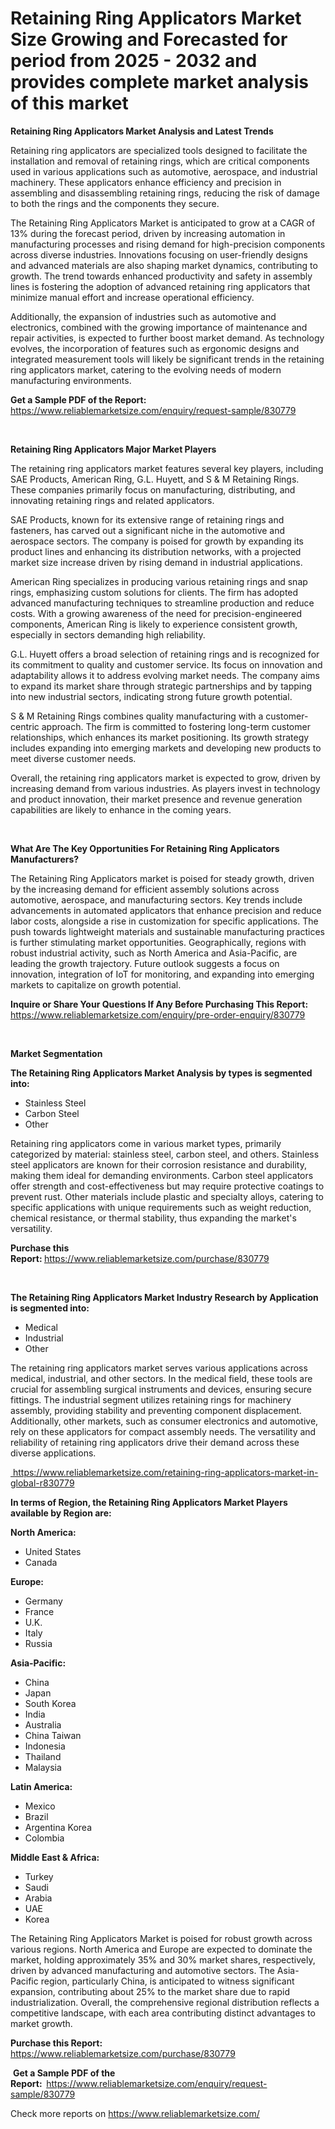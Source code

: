 <p><h1>Retaining Ring Applicators Market Size Growing and Forecasted for period from 2025 - 2032 and provides complete market analysis of this market</h1></p><p><strong>Retaining Ring Applicators Market Analysis and Latest Trends</strong></p>
<p><p>Retaining ring applicators are specialized tools designed to facilitate the installation and removal of retaining rings, which are critical components used in various applications such as automotive, aerospace, and industrial machinery. These applicators enhance efficiency and precision in assembling and disassembling retaining rings, reducing the risk of damage to both the rings and the components they secure.</p><p>The Retaining Ring Applicators Market is anticipated to grow at a CAGR of 13% during the forecast period, driven by increasing automation in manufacturing processes and rising demand for high-precision components across diverse industries. Innovations focusing on user-friendly designs and advanced materials are also shaping market dynamics, contributing to growth. The trend towards enhanced productivity and safety in assembly lines is fostering the adoption of advanced retaining ring applicators that minimize manual effort and increase operational efficiency.</p><p>Additionally, the expansion of industries such as automotive and electronics, combined with the growing importance of maintenance and repair activities, is expected to further boost market demand. As technology evolves, the incorporation of features such as ergonomic designs and integrated measurement tools will likely be significant trends in the retaining ring applicators market, catering to the evolving needs of modern manufacturing environments.</p></p>
<p><strong>Get a Sample PDF of the Report:&nbsp;</strong> <a href="https://www.reliablemarketsize.com/enquiry/request-sample/830779?utm_campaign=2625&utm_medium=2&utm_source=Github&utm_content=ia&utm_term=25032025&utm_id=retaining-ring-applicators">https://www.reliablemarketsize.com/enquiry/request-sample/830779</a></p>
<p>&nbsp;</p>
<p><strong>Retaining Ring Applicators Major Market Players</strong></p>
<p><p>The retaining ring applicators market features several key players, including SAE Products, American Ring, G.L. Huyett, and S & M Retaining Rings. These companies primarily focus on manufacturing, distributing, and innovating retaining rings and related applicators.</p><p>SAE Products, known for its extensive range of retaining rings and fasteners, has carved out a significant niche in the automotive and aerospace sectors. The company is poised for growth by expanding its product lines and enhancing its distribution networks, with a projected market size increase driven by rising demand in industrial applications.</p><p>American Ring specializes in producing various retaining rings and snap rings, emphasizing custom solutions for clients. The firm has adopted advanced manufacturing techniques to streamline production and reduce costs. With a growing awareness of the need for precision-engineered components, American Ring is likely to experience consistent growth, especially in sectors demanding high reliability.</p><p>G.L. Huyett offers a broad selection of retaining rings and is recognized for its commitment to quality and customer service. Its focus on innovation and adaptability allows it to address evolving market needs. The company aims to expand its market share through strategic partnerships and by tapping into new industrial sectors, indicating strong future growth potential.</p><p>S & M Retaining Rings combines quality manufacturing with a customer-centric approach. The firm is committed to fostering long-term customer relationships, which enhances its market positioning. Its growth strategy includes expanding into emerging markets and developing new products to meet diverse customer needs.</p><p>Overall, the retaining ring applicators market is expected to grow, driven by increasing demand from various industries. As players invest in technology and product innovation, their market presence and revenue generation capabilities are likely to enhance in the coming years.</p></p>
<p>&nbsp;</p>
<p><strong>What Are The Key Opportunities For Retaining Ring Applicators Manufacturers?</strong></p>
<p><p>The Retaining Ring Applicators market is poised for steady growth, driven by the increasing demand for efficient assembly solutions across automotive, aerospace, and manufacturing sectors. Key trends include advancements in automated applicators that enhance precision and reduce labor costs, alongside a rise in customization for specific applications. The push towards lightweight materials and sustainable manufacturing practices is further stimulating market opportunities. Geographically, regions with robust industrial activity, such as North America and Asia-Pacific, are leading the growth trajectory. Future outlook suggests a focus on innovation, integration of IoT for monitoring, and expanding into emerging markets to capitalize on growth potential.</p></p>
<p><strong>Inquire or Share Your Questions If Any Before Purchasing This Report:</strong> <a href="https://www.reliablemarketsize.com/enquiry/pre-order-enquiry/830779?utm_campaign=2625&utm_medium=2&utm_source=Github&utm_content=ia&utm_term=25032025&utm_id=retaining-ring-applicators">https://www.reliablemarketsize.com/enquiry/pre-order-enquiry/830779</a></p>
<p>&nbsp;</p>
<p><strong>Market Segmentation</strong></p>
<p><strong>The Retaining Ring Applicators Market Analysis by types is segmented into:</strong></p>
<p><ul><li>Stainless Steel</li><li>Carbon Steel</li><li>Other</li></ul></p>
<p><p>Retaining ring applicators come in various market types, primarily categorized by material: stainless steel, carbon steel, and others. Stainless steel applicators are known for their corrosion resistance and durability, making them ideal for demanding environments. Carbon steel applicators offer strength and cost-effectiveness but may require protective coatings to prevent rust. Other materials include plastic and specialty alloys, catering to specific applications with unique requirements such as weight reduction, chemical resistance, or thermal stability, thus expanding the market's versatility.</p></p>
<p><strong>Purchase this Report:&nbsp;</strong><a href="https://www.reliablemarketsize.com/purchase/830779?utm_campaign=2625&utm_medium=2&utm_source=Github&utm_content=ia&utm_term=25032025&utm_id=retaining-ring-applicators">https://www.reliablemarketsize.com/purchase/830779</a></p>
<p>&nbsp;</p>
<p><strong>The Retaining Ring Applicators Market Industry Research by Application is segmented into:</strong></p>
<p><ul><li>Medical</li><li>Industrial</li><li>Other</li></ul></p>
<p><p>The retaining ring applicators market serves various applications across medical, industrial, and other sectors. In the medical field, these tools are crucial for assembling surgical instruments and devices, ensuring secure fittings. The industrial segment utilizes retaining rings for machinery assembly, providing stability and preventing component displacement. Additionally, other markets, such as consumer electronics and automotive, rely on these applicators for compact assembly needs. The versatility and reliability of retaining ring applicators drive their demand across these diverse applications.</p></p>
<p><a href="https://www.reliablemarketsize.com/retaining-ring-applicators-market-in-global-r830779?utm_campaign=2625&utm_medium=2&utm_source=Github&utm_content=ia&utm_term=25032025&utm_id=retaining-ring-applicators">&nbsp;https://www.reliablemarketsize.com/retaining-ring-applicators-market-in-global-r830779</a></p>
<p><strong>In terms of Region, the Retaining Ring Applicators Market Players available by Region are:</strong></p>
<p>
    <p> <strong> North America: </strong>
        <ul>
            <li>United States</li>
            <li>Canada</li>
        </ul>
        </p> 
    <p> <strong> Europe: </strong>
        <ul>
            <li>Germany</li>
            <li>France</li>
            <li>U.K.</li>
            <li>Italy</li>
            <li>Russia</li>
        </ul>
        </p> 
    <p> <strong> Asia-Pacific: </strong>
        <ul>
            <li>China</li>
            <li>Japan</li>
            <li>South Korea</li>
            <li>India</li>
            <li>Australia</li>
            <li>China Taiwan</li>
            <li>Indonesia</li>
            <li>Thailand</li>
            <li>Malaysia</li>
        </ul>
        </p> 
    <p> <strong> Latin America: </strong>
        <ul>
            <li>Mexico</li>
            <li>Brazil</li>
            <li>Argentina Korea</li>
            <li>Colombia</li>
        </ul>
        </p> 
    <p> <strong> Middle East & Africa: </strong>
        <ul>
            <li>Turkey</li>
            <li>Saudi</li>
            <li>Arabia</li>
            <li>UAE</li>
            <li>Korea</li>
        </ul>
    </p>
    </p>
<p><p>The Retaining Ring Applicators Market is poised for robust growth across various regions. North America and Europe are expected to dominate the market, holding approximately 35% and 30% market shares, respectively, driven by advanced manufacturing and automotive sectors. The Asia-Pacific region, particularly China, is anticipated to witness significant expansion, contributing about 25% to the market share due to rapid industrialization. Overall, the comprehensive regional distribution reflects a competitive landscape, with each area contributing distinct advantages to market growth.</p></p>
<p><strong>Purchase this Report: </strong><a href="https://www.reliablemarketsize.com/purchase/830779?utm_campaign=2625&utm_medium=2&utm_source=Github&utm_content=ia&utm_term=25032025&utm_id=retaining-ring-applicators">https://www.reliablemarketsize.com/purchase/830779</a></p>
<p>&nbsp;<strong>Get a Sample PDF of the Report:&nbsp;&nbsp;</strong><a href="https://www.reliablemarketsize.com/enquiry/request-sample/830779?utm_campaign=2625&utm_medium=2&utm_source=Github&utm_content=ia&utm_term=25032025&utm_id=retaining-ring-applicators">https://www.reliablemarketsize.com/enquiry/request-sample/830779</a></p>
<p><strong></strong></p>
<p>Check more reports on <a href="https://www.reliablemarketsize.com/?utm_campaign=2625&utm_medium=2&utm_source=Github&utm_content=ia&utm_term=25032025&utm_id=retaining-ring-applicators">https://www.reliablemarketsize.com/</a></p>